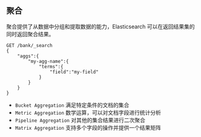 ## 聚合

聚合提供了从数据中分组和提取数据的能力，Elasticsearch 可以在返回结果集的同时返回聚合结果。

```shell
GET /bank/_search
{
	"aggs":{
		"my-agg-name":{
			"terms":{
				"field":"my-field"
			}
		}
	}
}
```



- `Bucket Aggregation` 满足特定条件的文档的集合
- `Metric Aggregation` 数学运算，可以对文档字段进行统计分析
- `Pipeline Aggregation` 对其他的集合结果进行二次聚合
- `Matrix Aggregation` 支持多个字段的操作并提供一个结果矩阵